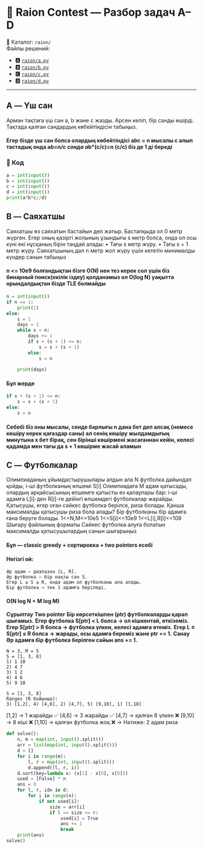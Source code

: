 # 🧩 Raion Contest — Разбор задач A–D

📂 Каталог: `raion/`  
Файлы решений:
- 🅰 [`raion/a.py`](raion/A.py)
- 🅱 [`raion/b.py`](raion/B.py)
- 🅲 [`raion/c.py`](raion/C.py)
- 🅳 [`raion/d.py`](raion/D.py)

---

## A — Үш сан
Арман тақтаға үш сан a, b және c жазды. Арсен келiп, бiр санды өшiрдi. Тақтада қалған сандардың көбейтiндiсiн табыңыз.
#### Егер бізде үш сан болса олардың көбейтіндісі a*b*c = n  мысалы с алып тастадық онда a*b=n/c  сонда a*b*(c/c)=n    (c/c) біз де 1 ді береді
### 📜 Код
```Python
a = int(input())
b = int(input())
c = int(input())
d = int(input())
print(a*b*c//d)
```
## B — Саяхатшы
Саяхатшы өз саяхатын бастайын деп жатыр. Бастапқыда ол 0 метр жүрген. Егер оның қазiргi
жолының ұзындығы s метр болса, онда ол осы күнi екi нұсқаның бiрiн таңдай алады:
• Тағы s метр жүру.
• Тағы s + 1 метр жүру.
Саяхатшының дәл n метр жол жүру үшiн кететiн минималды күндер санын табыңыз
#### n <= 10e9 болғандықтан бізге O(N) нен тез керек сол үшін біз бинарный поиск(екілік іздеу) қолданамыз ол O(log N) уақытта орындалдықтан бізде TLE болмайды 

```Python
n = int(input())
if n == 1:
    print(1)
else:
	s = 1  
	days = 1
	while s < n:
	    days += 1
	    if s + (s + 1) <= n:
	        s = s + (s + 1)
	    else:
	        s = n  
	
	print(days)
```
#### Бұл жерде 
```Python
if s + (s + 1) <= n:
    s = s + (s + 1)
else:
    s = n
```
#### Себебі біз оны мысалы, сенде барлығы n дана бет деп алсақ (немесе көшіру керек қағаздар саны) ал сенің көшіру жылдамдығың минутына x бет бірақ, сен бірінші көшірмені жасағаннан кейін, келесі қадамда мен тағы да s + 1 көшірме жасай аламын
## C — Футболкалар
Олимпиаданың ұйымдастырушылары алдын ала N футболка дайындап қойды, i-шi футболканың өлшемi S[i]
Олимпиадаға M адам қатысады, олардың әрқайсысының өлшемге қатысты өз
қалаулары бар: i-шi адамға L[i]-ден R[i]-ге дейiнгi өлшемдегi футболкалар жарайды. Қатысушы, егер
оған сәйкес футболка берiлсе, риза болады. Қанша максималды қатысушы риза бола алады? Бiр
футболканы бiр адамға ғана беруге болады.
1<=N,M<=10e5
1<=S[i]<=10e9
1<=L[i],R[i]<=109
Шығару файлының форматы
Сәйкес футболка алуға болатын максималды қатысушылардың санын шығарыңыз
#### Бұл — classic greedy + сортировка + two pointers есебі
#### Негізгі ой: 
	Әр адам — диапазон [L, R].
	Әр футболка — бір нақты сан S.
	Егер L ≤ S ≤ R, онда адам ол футболканы ала алады.
	Бір футболка → тек 1 адамға беріледі.
#### O(N log N + M log M)
**Сұрыптау**
**Two pointer**
		**Бір көрсеткішпен (ptr) футболкаларды қарап шығамыз.**
		**Егер футболка S[ptr] < L болса → ол кішкентай, өткіземіз.**
		**Егер S[ptr] > R болса → футболка үлкен, келесі адамға өтеміз.**
		**Егер L ≤ S[ptr] ≤ R болса → жарады, осы адамға береміз және ptr += 1.**
	**Санау**
		**Әр адамға бір футболка берілген сайын ans += 1.**
```Test
N = 3, M = 5
S = [1, 3, 8]
1) 1 10
2) 4 7
3) 1 2
4) 4 6
5) 9 10

S = [1, 3, 8]
Ranges (R бойынша): 
3) [1,2], 4) [4,6], 2) [4,7], 5) [9,10], 1) [1,10]
```
[1,2] → 1 жарайды ✅
[4,6] → 3 жарайды ✅
[4,7] → қалған 8 үлкен ❌
[9,10] → 8 кіші ❌
[1,10] → қалған футболка жоқ ❌
→ Нәтиже: 2 адам риза

```Python
def solve():
    n, m = map(int, input().split())
    arr = list(map(int, input().split()))
    d = []
    for i in range(m):
        l, r = map(int, input().split())
        d.append((l, r, i))
    d.sort(key=lambda x: (x[1] - x[0], x[0]))
    used = [False] * n
    ans = 0
    for l, r, idx in d:
        for i in range(n):
            if not used[i]:
                size = arr[i]
                if l <= size <= r:
                    used[i] = True
                    ans += 1
                    break
    print(ans)
solve()
```
